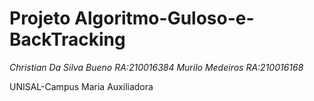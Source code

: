 # Projeto Algoritmo-Guloso-e-BackTracking

*Christian Da Silva Bueno RA:210016384*
*Murilo Medeiros RA:210016168*

UNISAL-Campus Maria Auxiliadora




